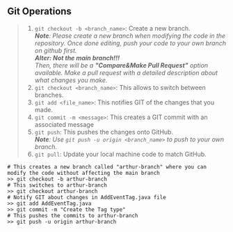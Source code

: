 ## Git Operations
> 1. ```git checkout -b <branch_name>```: Create a new branch. <br>***Note**: Please create a new branch when modifying the code in the repository. Once done editing, push your code to your own branch on github first.<br> **Alter: Not the main branch!!!** <br>Then, there will be a **"Compare&Make Pull Request"** option available. Make a pull request with a detailed description about what changes you make.*
> 2. ```git checkout <branch_name>```: This allows to switch between branches.
> 3. ```git add <file_name>```: This notifies GIT of the changes that you made.
> 4. ```git commit -m <message>```: This creates a GIT commit with an associated message
> 5. ```git push```: This pushes the changes onto GitHub.
<br>***Note**: Use ```git push -u origin <branch_name>``` to push to your own branch.*
> 6. ```git pull```: Update your local machine code to match GitHub.
```
# This creates a new branch called "arthur-branch" where you can modify the code without affecting the main branch
>> git checkout -b arthur-branch
# This switches to arthur-branch
>> git checkout arthur-branch
# Notify GIT about changes in AddEventTag.java file
>> git add AddEventTag.java
>> git commit -m "Create the Tag type"
# This pushes the commits to arthur-branch
>> git push -u origin arthur-branch
```
